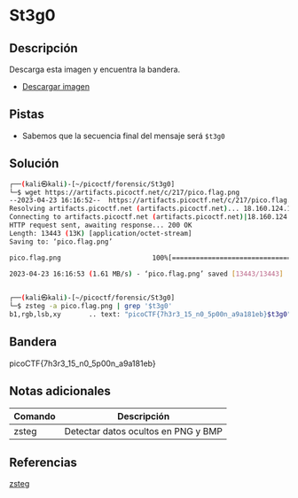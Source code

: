 # St3g0

## Descripción
Descarga esta imagen y encuentra la bandera.
- [Descargar imagen](https://artifacts.picoctf.net/c/217/pico.flag.png)

## Pistas
- Sabemos que la secuencia final del mensaje será `$t3g0`

## Solución
```bash
┌──(kali㉿kali)-[~/picoctf/forensic/St3g0]
└─$ wget https://artifacts.picoctf.net/c/217/pico.flag.png
--2023-04-23 16:16:52--  https://artifacts.picoctf.net/c/217/pico.flag.png
Resolving artifacts.picoctf.net (artifacts.picoctf.net)... 18.160.124.119, 18.160.124.34, 18.160.124.38, ...
Connecting to artifacts.picoctf.net (artifacts.picoctf.net)|18.160.124.119|:443... connected.
HTTP request sent, awaiting response... 200 OK
Length: 13443 (13K) [application/octet-stream]
Saving to: ‘pico.flag.png’

pico.flag.png                       100%[=================================================================>]  13.13K  --.-KB/s    in 0.008s  

2023-04-23 16:16:53 (1.61 MB/s) - ‘pico.flag.png’ saved [13443/13443]

                                                                                                                                              
┌──(kali㉿kali)-[~/picoctf/forensic/St3g0]
└─$ zsteg -a pico.flag.png | grep '$t3g0'                 
b1,rgb,lsb,xy       .. text: "picoCTF{7h3r3_15_n0_5p00n_a9a181eb}$t3g0"
```

## Bandera
picoCTF{7h3r3_15_n0_5p00n_a9a181eb}

## Notas adicionales
| Comando | Descripción |
|--------|--------|
| zsteg | Detectar datos ocultos en PNG y BMP |

## Referencias
[zsteg](https://github.com/zed-0xff/zsteg)
